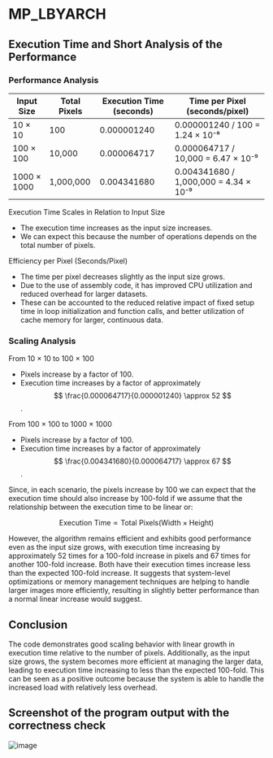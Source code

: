 # MP_LBYARCH

## Execution Time and Short Analysis of the Performance

### Performance Analysis


| Input Size    | Total Pixels | Execution Time (seconds) | Time per Pixel (seconds/pixel) |
|---------------|--------------|--------------------------|---------------------------------|
| 10 × 10       | 100          | 0.000001240              | 0.000001240 / 100 = 1.24 × 10⁻⁸ |
| 100 × 100     | 10,000       | 0.000064717              | 0.000064717 / 10,000 = 6.47 × 10⁻⁹ |
| 1000 × 1000   | 1,000,000    | 0.004341680              | 0.004341680 / 1,000,000 = 4.34 × 10⁻⁹ |

Execution Time Scales in Relation to Input Size
* The execution time increases as the input size increases.
* We can expect this because the number of operations depends on the total number of pixels.
  
Efficiency per Pixel (Seconds/Pixel)
* The time per pixel decreases slightly as the input size grows.
* Due to the use of assembly code, it has improved CPU utilization and reduced overhead for larger datasets.
* These can be accounted to the reduced relative impact of fixed setup time in loop initialization and function calls, and better utilization of cache memory for larger, continuous data.

### Scaling Analysis

From 10 × 10 to 100 × 100
* Pixels increase by a factor of 100.
* Execution time increases by a factor of approximately
$$
\frac{0.000064717}{0.000001240} \approx 52
$$.

From 100 × 100 to 1000 × 1000
* Pixels increase by a factor of 100.
* Execution time increases by a factor of approximately
$$
\frac{0.004341680}{0.000064717} \approx 67
$$.

Since, in each scenario, the pixels increase by 100 we can expect that the execution time should also increase by 100-fold if we assume that the relationship between the execution time to be linear or: 

$$
\text{Execution Time} \propto \text{Total Pixels} (\text{Width} \times \text{Height})
$$

However, the algorithm remains efficient and exhibits good performance even as the input size grows, with execution time increasing by approximately 52 times for a 100-fold increase in pixels and 67 times for another 100-fold increase. Both have their execution times increase less than the expected 100-fold increase. It suggests that system-level optimizations or memory management techniques are helping to handle larger images more efficiently, resulting in slightly better performance than a normal linear increase would suggest.

## Conclusion
The code demonstrates good scaling behavior with linear growth in execution time relative to the number of pixels. Additionally, as the input size grows, the system becomes more efficient at managing the larger data, leading to execution time increasing to less than the expected 100-fold. This can be seen as a positive outcome because the system is able to handle the increased load with relatively less overhead.


## Screenshot of the program output with the correctness check

![image](https://github.com/user-attachments/assets/9918d413-0f22-4603-aa9e-790be050d933)


